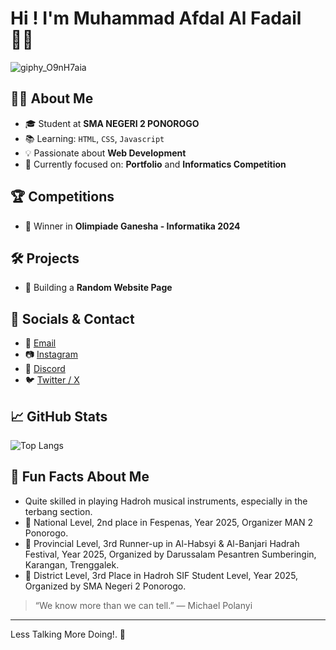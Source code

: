 # Hi ! I'm Muhammad Afdal Al Fadail 👋🏻
![giphy_O9nH7aia](https://github.com/user-attachments/assets/4df0821f-ea6a-497b-8c95-bf4de20093fd)

## 👩‍💻 About Me

- 🎓 Student at **SMA NEGERI 2 PONOROGO**
- 📚 Learning: `HTML`, `CSS`, `Javascript` 
- 💡  Passionate about **Web Development** 
- 🔧 Currently focused on: **Portfolio** and **Informatics Competition**

## 🏆 Competitions

- 🥇 Winner in **Olimpiade Ganesha - Informatika 2024**

## 🛠️ Projects

- 🎨 Building a **Random Website Page**

## 🔗 Socials & Contact

- 📧 [Email](mailto:afdal.alfadail@outlook.com)
- 📷 [Instagram](https://instagram.com/afdaaalaf)
- 🤖 [Discord](https://discordapp.com/users/750520531853377697)
- 🐦 [Twitter / X](https://x.com/afdaaalaf)

## 📈 GitHub Stats

![Top Langs](https://github-readme-stats.vercel.app/api/top-langs/?username=CLover-r&layout=compact&theme=radical&langs_count=6)

## 🎨 Fun Facts About Me

- Quite skilled in playing Hadroh musical instruments, especially in the terbang section.
- 🥇 National Level, 2nd place in Fespenas, Year 2025, Organizer MAN 2 Ponorogo.
- 🥈 Provincial Level, 3rd Runner-up in Al-Habsyi & Al-Banjari Hadrah Festival, Year 2025, Organized by Darussalam Pesantren Sumberingin, Karangan, Trenggalek.
- 🥉 District Level, 3rd Place in Hadroh SIF Student Level, Year 2025, Organized by SMA Negeri 2 Ponorogo.

> “We know more than we can tell.”
― Michael Polanyi

---
Less Talking More Doing!. 🚀
